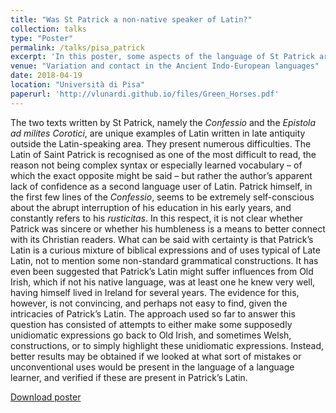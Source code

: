 ```yaml
---
title: "Was St Patrick a non-native speaker of Latin?"
collection: talks
type: "Poster"
permalink: /talks/pisa_patrick
excerpt: 'In this poster, some aspects of the language of St Patrick are scrutinized for signs of bilingualism.'
venue: "Variation and contact in the Ancient Indo-European languages"
date: 2018-04-19
location: "Università di Pisa"
paperurl: 'http://vlunardi.github.io/files/Green_Horses.pdf'
---
```


The two texts written by St Patrick, namely the <i>Confessio</i> and the <i>Epistola ad milites Corotici</i>, are unique examples of Latin written in late antiquity outside the Latin-speaking area. They present numerous difficulties. The Latin of Saint Patrick is recognised as one of the most difficult to read, the reason not being complex syntax or especially learned vocabulary – of which the exact opposite might be said – but rather the author’s apparent lack of confidence as a second language user of Latin. Patrick himself, in the first few lines of the <i>Confessio</i>, seems to be extremely self-conscious about the abrupt interruption of his education in his early years, and constantly refers to his <i>rusticitas</i>. In this respect, it is not clear whether Patrick was sincere or whether his humbleness is a means to better connect with its Christian readers. What can be said with certainty is that Patrick’s Latin is a curious mixture of biblical expressions and of uses typical of Late Latin, not to mention some non-standard grammatical constructions. It has even been suggested that Patrick’s Latin might suffer influences from Old Irish, which if not his native language, was at least one he knew very well, having himself lived in Ireland for several years. The evidence for this, however, is not convincing, and perhaps not easy to find, given the intricacies of Patrick’s Latin. The approach used so far to answer this question has consisted of attempts to either make some supposedly unidiomatic expressions go back to Old Irish, and sometimes Welsh, constructions, or to simply highlight these unidiomatic expressions. Instead, better results may be obtained if we looked at what sort of mistakes or unconventional uses would be present in the language of a language learner, and verified if these are present in Patrick’s Latin.

<a href='http://vlunardi.github.io/files/Green_Horses.pdf'>Download poster</a>
